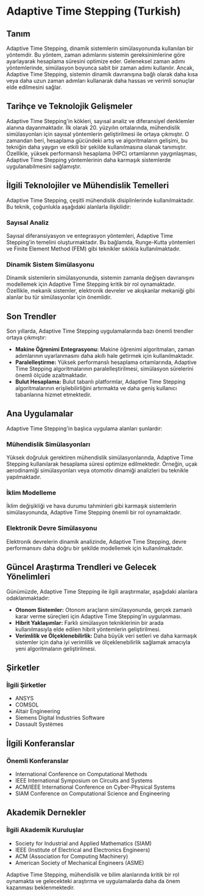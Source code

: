 # Adaptive Time Stepping (Turkish)

## Tanım
Adaptive Time Stepping, dinamik sistemlerin simülasyonunda kullanılan bir yöntemdir. Bu yöntem, zaman adımlarını sistemin gereksinimlerine göre ayarlayarak hesaplama süresini optimize eder. Geleneksel zaman adımı yöntemlerinde, simülasyon boyunca sabit bir zaman adımı kullanılır. Ancak, Adaptive Time Stepping, sistemin dinamik davranışına bağlı olarak daha kısa veya daha uzun zaman adımları kullanarak daha hassas ve verimli sonuçlar elde edilmesini sağlar.

## Tarihçe ve Teknolojik Gelişmeler
Adaptive Time Stepping'in kökleri, sayısal analiz ve diferansiyel denklemler alanına dayanmaktadır. İlk olarak 20. yüzyılın ortalarında, mühendislik simülasyonları için sayısal yöntemlerin geliştirilmesi ile ortaya çıkmıştır. O zamandan beri, hesaplama gücündeki artış ve algoritmaların gelişimi, bu tekniğin daha yaygın ve etkili bir şekilde kullanılmasına olanak tanımıştır. Özellikle, yüksek performanslı hesaplama (HPC) ortamlarının yaygınlaşması, Adaptive Time Stepping yöntemlerinin daha karmaşık sistemlerde uygulanabilmesini sağlamıştır.

## İlgili Teknolojiler ve Mühendislik Temelleri
Adaptive Time Stepping, çeşitli mühendislik disiplinlerinde kullanılmaktadır. Bu teknik, çoğunlukla aşağıdaki alanlarla ilişkilidir:

### Sayısal Analiz
Sayısal diferansiyasyon ve entegrasyon yöntemleri, Adaptive Time Stepping'in temelini oluşturmaktadır. Bu bağlamda, Runge-Kutta yöntemleri ve Finite Element Method (FEM) gibi teknikler sıklıkla kullanılmaktadır.

### Dinamik Sistem Simülasyonu
Dinamik sistemlerin simülasyonunda, sistemin zamanla değişen davranışını modellemek için Adaptive Time Stepping kritik bir rol oynamaktadır. Özellikle, mekanik sistemler, elektronik devreler ve akışkanlar mekaniği gibi alanlar bu tür simülasyonlar için önemlidir.

## Son Trendler
Son yıllarda, Adaptive Time Stepping uygulamalarında bazı önemli trendler ortaya çıkmıştır:

- **Makine Öğrenimi Entegrasyonu:** Makine öğrenimi algoritmaları, zaman adımlarının uyarlanmasını daha akıllı hale getirmek için kullanılmaktadır.
- **Paralelleştirme:** Yüksek performanslı hesaplama ortamlarında, Adaptive Time Stepping algoritmalarının paralelleştirilmesi, simülasyon sürelerini önemli ölçüde azaltmaktadır.
- **Bulut Hesaplama:** Bulut tabanlı platformlar, Adaptive Time Stepping algoritmalarının erişilebilirliğini artırmakta ve daha geniş kullanıcı tabanlarına hizmet etmektedir.

## Ana Uygulamalar
Adaptive Time Stepping'in başlıca uygulama alanları şunlardır:

### Mühendislik Simülasyonları
Yüksek doğruluk gerektiren mühendislik simülasyonlarında, Adaptive Time Stepping kullanılarak hesaplama süresi optimize edilmektedir. Örneğin, uçak aerodinamiği simülasyonları veya otomotiv dinamiği analizleri bu teknikle yapılmaktadır.

### İklim Modelleme
İklim değişikliği ve hava durumu tahminleri gibi karmaşık sistemlerin simülasyonunda, Adaptive Time Stepping önemli bir rol oynamaktadır.

### Elektronik Devre Simülasyonu
Elektronik devrelerin dinamik analizinde, Adaptive Time Stepping, devre performansını daha doğru bir şekilde modellemek için kullanılmaktadır.

## Güncel Araştırma Trendleri ve Gelecek Yönelimleri
Günümüzde, Adaptive Time Stepping ile ilgili araştırmalar, aşağıdaki alanlara odaklanmaktadır:

- **Otonom Sistemler:** Otonom araçların simülasyonunda, gerçek zamanlı karar verme süreçleri için Adaptive Time Stepping'in uygulanması.
- **Hibrit Yaklaşımlar:** Farklı simülasyon tekniklerinin bir arada kullanılmasıyla elde edilen hibrit yöntemlerin geliştirilmesi.
- **Verimlilik ve Ölçeklenebilirlik:** Daha büyük veri setleri ve daha karmaşık sistemler için daha iyi verimlilik ve ölçeklenebilirlik sağlamak amacıyla yeni algoritmaların geliştirilmesi.

## Şirketler
### İlgili Şirketler
- ANSYS
- COMSOL
- Altair Engineering
- Siemens Digital Industries Software
- Dassault Systèmes

## İlgili Konferanslar
### Önemli Konferanslar
- International Conference on Computational Methods
- IEEE International Symposium on Circuits and Systems
- ACM/IEEE International Conference on Cyber-Physical Systems
- SIAM Conference on Computational Science and Engineering

## Akademik Dernekler
### İlgili Akademik Kuruluşlar
- Society for Industrial and Applied Mathematics (SIAM)
- IEEE (Institute of Electrical and Electronics Engineers)
- ACM (Association for Computing Machinery)
- American Society of Mechanical Engineers (ASME)

Adaptive Time Stepping, mühendislik ve bilim alanlarında kritik bir rol oynamakta ve gelecekteki araştırma ve uygulamalarda daha da önem kazanması beklenmektedir.